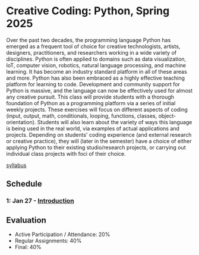 # Creative Coding: Python, Spring 2025
Over the past two decades, the programming language Python has emerged as a frequent tool of choice for creative technologists, artists, designers, practitioners, and researchers working in a wide variety of disciplines. Python is often applied to domains such as data visualization, IoT, computer vision, robotics, natural language processing, and machine learning. It has become an industry standard platform in all of these areas and more. Python has also been embraced as a highly effective teaching platform for learning to code. Development and community support for Python is massive, and the language can now be effectively used for almost any creative pursuit. This class will provide students with a thorough foundation of Python as a programming platform via a series of initial weekly projects. These exercises will focus on different aspects of coding (input, output, math, conditionals, looping, functions, classes, object-orientation). Students will also learn about the variety of ways this language is being used in the real world, via examples of actual applications and projects. Depending on students' coding experience (and external research or creative practice), they will (later in the semester) have a choice of either applying Python to their existing studio/research projects, or carrying out individual class projects with foci of their choice. 

[syllabus](https://docs.google.com/document/d/1HOBL_Plni3Va8ubqAMLC3b7CIFau3oJjRnD5VfYlwDM/edit?tab=t.0)
## Schedule
### 1: Jan 27 - [Introduction](/module00-intro/README.md)

## Evaluation
- Active Participation / Attendance: 20%
- Regular Assignments: 40%
- Final: 40%

    